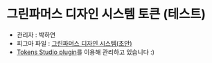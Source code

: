 # 그린파머스 디자인 시스템 토큰 (테스트)
- 관리자 : 박하연
- 피그마 파일 : [그린파머스 디자인 시스템(초안)](https://www.figma.com/design/hr0c486ck5iDYL8BhZV3hU/%EB%94%94%EC%9E%90%EC%9D%B8%EC%8B%9C%EC%8A%A4%ED%85%9C-%EA%B7%B8%EB%A6%B0%ED%8C%8C%EB%A8%B8%EC%8A%A4-%EC%B4%88%EC%95%88-?node-id=1023-36350&p=f&t=1EL9SFb250FZDT32-0)
- [Tokens Studio plugin](https://www.figma.com/community/plugin/843461159747178978/tokens-studio-for-figma)를 이용해 관리하고 있습니다 :)
